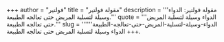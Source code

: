 +++
author = "فولتير"
title = "مقولة فولتير"
description = '''مقولة فولتير: الدواء وسيلة لتسلية المريض حتى تعالجه الطبيعة.'''
quote = '''الدواء وسيلة لتسلية المريض حتى تعالجه الطبيعة.'''
slug = '''الدواء-وسيلة-لتسلية-المريض-حتى-تعالجه-الطبيعة'''
+++
الدواء وسيلة لتسلية المريض حتى تعالجه الطبيعة.
